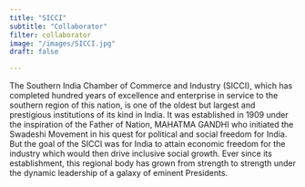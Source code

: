 ```yaml
---
title: "SICCI"
subtitle: "Collaborator"
filter: collaborator
image: "/images/SICCI.jpg"
draft: false

---
```


The Southern India Chamber of Commerce and Industry (SICCI), which has completed hundred years of excellence and enterprise in service to the southern region of this nation, is one of the oldest but largest and prestigious institutions of its kind in India. It was established in 1909 under the inspiration of the Father of Nation, MAHATMA GANDHI who initiated the Swadeshi Movement in his quest for political and social freedom for India. But the goal of the SICCI was for India to attain economic freedom for the industry which would then drive inclusive social growth. Ever since its establishment, this regional body has grown from strength to strength under the dynamic leadership of a galaxy of eminent Presidents.
